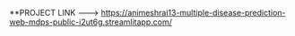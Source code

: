 **PROJECT LINK ---> https://animeshrai13-multiple-disease-prediction-web-mdps-public-i2ut6g.streamlitapp.com/
